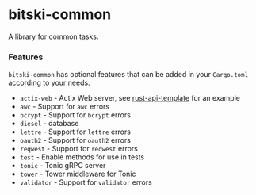 # bitski-common

A library for common tasks.

### Features

`bitski-common` has optional features that can be added in your `Cargo.toml`
according to your needs.

- `actix-web` - Actix Web server, see
  [rust-api-template](https://github.com/BitskiCo/rust-api-template) for an
  example
- `awc` - Support for `awc` errors
- `bcrypt` - Support for `bcrypt` errors
- `diesel` - database
- `lettre` - Support for `lettre` errors
- `oauth2` - Support for `oauth2` errors
- `reqwest` - Support for `reqwest` errors
- `test` - Enable methods for use in tests
- `tonic` - Tonic gRPC server
- `tower` - Tower middleware for Tonic
- `validator` - Support for `validator` errors
